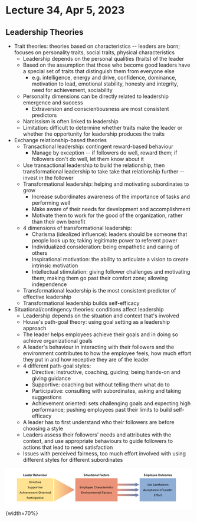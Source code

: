 # Lecture 34, Apr 5, 2023

## Leadership Theories

* Trait theories: theories based on characteristics -- leaders are born; focuses on personality traits, social traits, physical characteristics
	* Leadership depends on the personal qualities (traits) of the leader
	* Based on the assumption that those who become good leaders have a special set of traits that distinguish them from everyone else
		* e.g. intelligence, energy and drive, confidence, dominance, motivation to lead, emotional stability, honesty and integrity, need for achievement, sociability
	* Personality dimensions can be directly related to leadership emergence and success
		* Extraversion and conscientiousness are most consistent predictors
	* Narcissism is often linked to leadership
	* Limitation: difficult to determine whether traits make the leader or whether the opportunity for leadership produces the traits
* Exchange relationship-based theories
	* Transactional leadership: contingent reward-based behaviour
		* Manage by exception -- if followers do well, reward them; if followers don't do well, let them know about it
	* Use transactional leadership to build the relationship, then transformational leadership to take take that relationship further -- invest in the follower
	* Transformational leadership: helping and motivating subordinates to grow
		* Increase subordinates awareness of the importance of tasks and performing well
		* Make aware of their needs for development and accomplishment
		* Motivate them to work for the good of the organization, rather than their own benefit
	* 4 dimensions of transformational leadership:
		* Charisma (idealized influence): leaders should be someone that people look up to; taking legitimate power to referent power
		* Individualized consideration: being empathetic and caring of others
		* Inspirational motivation: the ability to articulate a vision to create intrinsic motivation
		* Intellectual stimulation: giving follower challenges and motivating them; making them go past their comfort zone; allowing independence
	* Transformational leadership is the most consistent predictor of effective leadership
	* Transformational leadership builds self-efficacy
* Situational/contingency theories: conditions affect leadership
	* Leadership depends on the situation and context that's involved
	* House's path-goal theory: using goal setting as a leadership approach
	* The leader helps employees achieve their goals and in doing so achieve organizational goals
	* A leader's behaviour in interacting with their followers and the environment contributes to how the employee feels, how much effort they put in and how receptive they are of the leader
	* 4 different path-goal styles:
		* Directive: instructive, coaching, guiding; being hands-on and giving guidance
		* Supportive: coaching but without telling them what do to
		* Participative: consulting with subordinates, asking and taking suggestions
		* Achievement oriented: sets challenging goals and expecting high performance; pushing employees past their limits to build self-efficacy
	* A leader has to first understand who their followers are before choosing a style
	* Leaders assess their followers' needs and attributes with the context, and use appropriate behaviours to guide followers to actions that lead to need satisfaction
	* Issues with perceived fairness, too much effort involved with using different styles for different subordinates

![House's path goal theory](imgs/lec34_1.png){width=70%}

